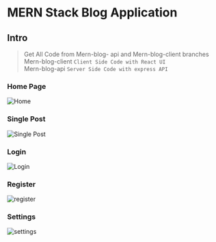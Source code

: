 # MERN Stack Blog Application 

## Intro

> Get All Code from Mern-blog- api and Mern-blog-client branches <br />
> Mern-blog-client `Client Side Code with React UI`<br />
> Mern-blog-api `Server Side Code with express API`<br />

### Home Page 
![Home](https://user-images.githubusercontent.com/93990691/196036289-a1cc329c-fc03-431a-bda9-547868d84245.png)

### Single Post
![Single Post](https://user-images.githubusercontent.com/93990691/196036341-bb6e1dd4-a01f-4b7a-a990-74e1ef5914e0.png)

### Login
![Login](https://user-images.githubusercontent.com/93990691/196036358-5720308c-e6a9-4214-87a2-fe352f63ccf7.png)

### Register
![register](https://user-images.githubusercontent.com/93990691/196036363-84d8649a-ee5a-41a3-a303-0dc85474102c.png)

### Settings
![settings](https://user-images.githubusercontent.com/93990691/196036365-ea3aea6b-3c33-4f12-81cf-1cabd0070b7b.png)
